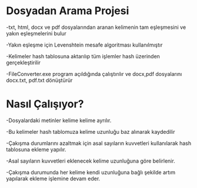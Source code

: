 # Dosyadan Arama Projesi
-txt, html, docx ve pdf dosyalarından aranan kelimenin tam eşleşmesini ve yakın eşleşmelerini bulur

-Yakın eşleşme için Levenshtein mesafe algoritması kullanılmıştır

-Kelimeler hash tablosuna aktarılıp tüm işlemler hash üzerinden gerçekleştirilir

-FileConverter.exe program açıldığında çalıştırılır ve docx,pdf dosyalarını docx.txt, pdf.txt dönüştürür




# Nasıl Çalışıyor?

-Dosyalardaki metinler kelime kelime ayrılır.

-Bu kelimeler hash tablomuza kelime uzunluğu baz alınarak kaydedilir

-Çakışma durumlarını azaltmak için asal sayıların kuvvetleri kullanılarak hash tablosuna ekleme yapılır.

-Asal sayıların kuvvetleri eklenecek kelime uzunluğuna göre belirlenir.

-Çakışma durumunda her kelime kendi uzunluğuna bağlı şekilde artım yapılarak ekleme işlemine devam eder.

